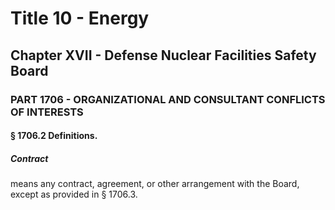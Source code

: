 
# Title 10 - Energy
## Chapter XVII - Defense Nuclear Facilities Safety Board
### PART 1706 - ORGANIZATIONAL AND CONSULTANT CONFLICTS OF INTERESTS
#### § 1706.2 Definitions.
##### Contract

means any contract, agreement, or other arrangement with the Board, except as provided in § 1706.3.
